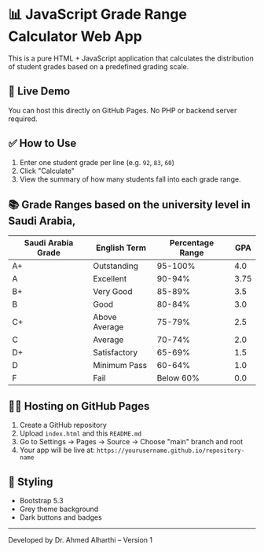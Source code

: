 # 📊 JavaScript Grade Range Calculator Web App

This is a pure HTML + JavaScript application that calculates the distribution of student grades based on a predefined grading scale.

## 🚀 Live Demo

You can host this directly on GitHub Pages. No PHP or backend server required.

## ✅ How to Use

1. Enter one student grade per line (e.g. `92`, `83`, `60`)
2. Click "Calculate"
3. View the summary of how many students fall into each grade range.

## 📚 Grade Ranges based on the university level in Saudi Arabia,

Saudi Arabia Grade | English Term     | Percentage Range | GPA
-------------------|------------------|------------------|-----
A+                 | Outstanding      | 95-100%          | 4.0
A                  | Excellent        | 90-94%           | 3.75
B+                 | Very Good        | 85-89%           | 3.5
B                  | Good             | 80-84%           | 3.0
C+                 | Above Average    | 75-79%           | 2.5
C                  | Average          | 70-74%           | 2.0
D+                 | Satisfactory     | 65-69%           | 1.5
D                  | Minimum Pass     | 60-64%           | 1.0
F                  | Fail             | Below 60%        | 0.0


## 🧑‍💻 Hosting on GitHub Pages

1. Create a GitHub repository
2. Upload `index.html` and this `README.md`
3. Go to Settings → Pages → Source → Choose "main" branch and root
4. Your app will be live at:
   `https://yourusername.github.io/repository-name`

## 🎨 Styling

- Bootstrap 5.3
- Grey theme background
- Dark buttons and badges

---

Developed by Dr. Ahmed Alharthi – Version 1
